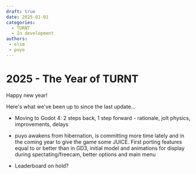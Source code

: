 ```yaml
---
draft: true
date: 2025-01-01 
categories:
  - TURNT
  - In development
authors:
 - elim
 - puyo
---
```


# 2025 - The Year of TURNT

Happy new year!

Here's what we've been up to since the last update...

<!-- more -->

* Moving to Godot 4: 2 steps back, 1 step forward - rationale, jolt physics, improvements, delays

* puyo awakens from hibernation, is committing more time lately and in the coming year to give the game some JUICE. First porting features equal to or better than in GD3, initial model and animations for display during spectating/freecam, better options and main menu

* Leaderboard on hold?
